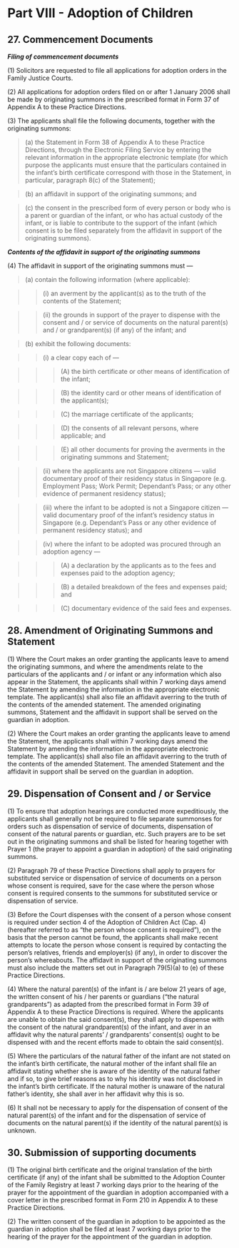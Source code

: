 # Part VIII - Adoption of Children

## 27. Commencement Documents

**_Filing of commencement documents_**

(1) Solicitors are requested to file all applications for adoption orders in the Family Justice Courts.

(2) All applications for adoption orders filed on or after 1 January 2006 shall be made by originating summons in the prescribed format in Form 37 of Appendix A to these Practice Directions.

(3) The applicants shall file the following documents, together with the originating summons:

> (a) the Statement in Form 38 of Appendix A to these Practice Directions, through the Electronic Filing Service by entering the relevant information in the appropriate electronic template (for which purpose the applicants must ensure that the particulars contained in the infant’s birth certificate correspond with those in the Statement, in particular, paragraph 8(c) of the Statement);

> (b) an affidavit in support of the originating summons; and

> (c) the consent in the prescribed form of every person or body who is a parent or guardian of the infant, or who has actual custody of the infant, or is liable to contribute to the support of the infant (which consent is to be filed separately from the affidavit in support of the originating summons).

**_Contents of the affidavit in support of the originating summons_**

(4) The affidavit in support of the originating summons must —

> (a) contain the following information (where applicable):

> > (i) an averment by the applicant(s) as to the truth of the contents of the Statement;

> > (ii) the grounds in support of the prayer to dispense with the consent and / or service of documents on the natural parent(s) and / or grandparent(s) (if any) of the infant; and

> (b) exhibit the following documents:

> > (i) a clear copy each of —

> > > (A) the birth certificate or other means of identification of the infant;

> > > (B) the identity card or other means of identification of the applicant(s);

> > > (C) the marriage certificate of the applicants;

> > > (D) the consents of all relevant persons, where applicable; and

> > > (E) all other documents for proving the averments in the originating summons and Statement;

> > (ii) where the applicants are not Singapore citizens — valid documentary proof of their residency status in Singapore (e.g. Employment Pass; Work Permit; Dependant’s Pass; or any other evidence of permanent residency status);

> > (iii) where the infant to be adopted is not a Singapore citizen — valid documentary proof of the infant’s residency status in Singapore (e.g. Dependant’s Pass or any other evidence of permanent residency status); and

> > (iv) where the infant to be adopted was procured through an adoption agency —

> > > (A) a declaration by the applicants as to the fees and expenses paid to the adoption agency;

> > > (B) a detailed breakdown of the fees and expenses paid; and

> > > (C) documentary evidence of the said fees and expenses.

## 28. Amendment of Originating Summons and Statement

(1) Where the Court makes an order granting the applicants leave to amend the originating summons, and where the amendments relate to the particulars of the applicants and / or infant or any information which also appear in the Statement, the applicants shall within 7 working days amend the Statement by amending the information in the appropriate electronic template. The applicant(s) shall also file an affidavit averring to the truth of the contents of the amended statement. The amended originating summons, Statement and the affidavit in support shall be served on the guardian in adoption.

(2) Where the Court makes an order granting the applicants leave to amend the Statement, the applicants shall within 7 working days amend the Statement by amending the information in the appropriate electronic template. The applicant(s) shall also file an affidavit averring to the truth of the contents of the amended Statement. The amended Statement and the affidavit in support shall be served on the guardian in adoption.

## 29. Dispensation of Consent and / or Service

(1) To ensure that adoption hearings are conducted more expeditiously, the applicants shall generally not be required to file separate summonses for orders such as dispensation of service of documents, dispensation of consent of the natural parents or guardian, etc. Such prayers are to be set out in the originating summons and shall be listed for hearing together with Prayer 1 (the prayer to appoint a guardian in adoption) of the said originating summons.

(2) Paragraph 79 of these Practice Directions shall apply to prayers for substituted service or dispensation of service of documents on a person whose consent is required, save for the case where the person whose consent is required consents to the summons for substituted service or dispensation of service.

(3) Before the Court dispenses with the consent of a person whose consent is required under section 4 of the Adoption of Children Act (Cap. 4) (hereafter referred to as “the person whose consent is required”), on the basis that the person cannot be found, the applicants shall make recent attempts to locate the person whose consent is required by contacting the person’s relatives, friends and employer(s) (if any), in order to discover the person’s whereabouts. The affidavit in support of the originating summons must also include the matters set out in Paragraph 79(5)(a) to (e) of these Practice Directions.

(4) Where the natural parent(s) of the infant is / are below 21 years of age, the written consent of his / her parents or guardians (“the natural grandparents”) as adapted from the prescribed format in Form 39 of Appendix A to these Practice Directions is required. Where the applicants are unable to obtain the said consent(s), they shall apply to dispense with the consent of the natural grandparent(s) of the infant, and aver in an affidavit why the natural parents’ / grandparents’ consent(s) ought to be dispensed with and the recent efforts made to obtain the said consent(s).

(5) Where the particulars of the natural father of the infant are not stated on the infant’s birth certificate, the natural mother of the infant shall file an affidavit stating whether she is aware of the identity of the natural father and if so, to give brief reasons as to why his identity was not disclosed in the infant’s birth certificate. If the natural mother is unaware of the natural father’s identity, she shall aver in her affidavit why this is so.

(6) It shall not be necessary to apply for the dispensation of consent of the natural parent(s) of the infant and for the dispensation of service of documents on the natural parent(s) if the identity of the natural parent(s) is unknown.

## 30. Submission of supporting documents

(1) The original birth certificate and the original translation of the birth certificate (if any) of the infant shall be submitted to the Adoption Counter of the Family Registry at least 7 working days prior to the hearing of the prayer for the appointment of the guardian in adoption accompanied with a cover letter in the prescribed format in Form 210 in Appendix A to these Practice Directions.

(2) The written consent of the guardian in adoption to be appointed as the guardian in adoption shall be filed at least 7 working days prior to the hearing of the prayer for the appointment of the guardian in adoption.
